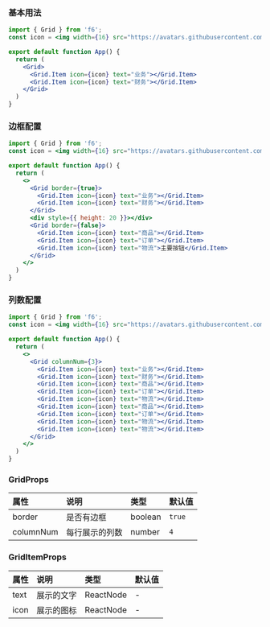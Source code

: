 <div class="block-panel">
      <script>var code =`import { Grid } from 'f6';
const icon = <img width={16} src="https://avatars.githubusercontent.com/u/34447750?s=40&v=4" />;

export default function App() {
  return (
    <Grid>
      <Grid.Item icon={icon} text="业务"></Grid.Item>
      <Grid.Item icon={icon} text="财务"></Grid.Item>
    </Grid>
  )
}
`; console.log(code)</script>
      <h3>基本用法</h3>

```jsx
import { Grid } from 'f6';
const icon = <img width={16} src="https://avatars.githubusercontent.com/u/34447750?s=40&v=4" />;

export default function App() {
  return (
    <Grid>
      <Grid.Item icon={icon} text="业务"></Grid.Item>
      <Grid.Item icon={icon} text="财务"></Grid.Item>
    </Grid>
  )
}
```
</div>

<div class="block-panel">
      <script>var code =`import { Grid } from 'f6';
const icon = <img width={16} src="https://avatars.githubusercontent.com/u/34447750?s=40&v=4" />;

export default function App() {
  return (
    <>
      <Grid border={true}>
        <Grid.Item icon={icon} text="业务"></Grid.Item>
        <Grid.Item icon={icon} text="财务"></Grid.Item>
      </Grid>
      <div style={{ height: 20 }}></div>
      <Grid border={false}>
        <Grid.Item icon={icon} text="商品"></Grid.Item>
        <Grid.Item icon={icon} text="订单"></Grid.Item>
        <Grid.Item icon={icon} text="物流">主要按钮</Grid.Item>
      </Grid>
    </>
  )
}
`; console.log(code)</script>
      <h3>边框配置</h3>

```jsx
import { Grid } from 'f6';
const icon = <img width={16} src="https://avatars.githubusercontent.com/u/34447750?s=40&v=4" />;

export default function App() {
  return (
    <>
      <Grid border={true}>
        <Grid.Item icon={icon} text="业务"></Grid.Item>
        <Grid.Item icon={icon} text="财务"></Grid.Item>
      </Grid>
      <div style={{ height: 20 }}></div>
      <Grid border={false}>
        <Grid.Item icon={icon} text="商品"></Grid.Item>
        <Grid.Item icon={icon} text="订单"></Grid.Item>
        <Grid.Item icon={icon} text="物流">主要按钮</Grid.Item>
      </Grid>
    </>
  )
}
```
</div>

<div class="block-panel">
      <script>var code =`import { Grid } from 'f6';
const icon = <img width={16} src="https://avatars.githubusercontent.com/u/34447750?s=40&v=4" />;

export default function App() {
  return (
    <>
      <Grid columnNum={3}>
        <Grid.Item icon={icon} text="业务"></Grid.Item>
        <Grid.Item icon={icon} text="财务"></Grid.Item>
        <Grid.Item icon={icon} text="商品"></Grid.Item>
        <Grid.Item icon={icon} text="订单"></Grid.Item>
        <Grid.Item icon={icon} text="物流"></Grid.Item>
        <Grid.Item icon={icon} text="商品"></Grid.Item>
        <Grid.Item icon={icon} text="订单"></Grid.Item>
        <Grid.Item icon={icon} text="物流"></Grid.Item>
        <Grid.Item icon={icon} text="物流"></Grid.Item>
      </Grid>
    </>
  )
}
`; console.log(code)</script>
      <h3>列数配置</h3>

```jsx
import { Grid } from 'f6';
const icon = <img width={16} src="https://avatars.githubusercontent.com/u/34447750?s=40&v=4" />;

export default function App() {
  return (
    <>
      <Grid columnNum={3}>
        <Grid.Item icon={icon} text="业务"></Grid.Item>
        <Grid.Item icon={icon} text="财务"></Grid.Item>
        <Grid.Item icon={icon} text="商品"></Grid.Item>
        <Grid.Item icon={icon} text="订单"></Grid.Item>
        <Grid.Item icon={icon} text="物流"></Grid.Item>
        <Grid.Item icon={icon} text="商品"></Grid.Item>
        <Grid.Item icon={icon} text="订单"></Grid.Item>
        <Grid.Item icon={icon} text="物流"></Grid.Item>
        <Grid.Item icon={icon} text="物流"></Grid.Item>
      </Grid>
    </>
  )
}
```
</div>

### GridProps

| 属性 | 说明 | 类型 | 默认值 |
| :-  | :- | :- | :- |
| border | 是否有边框 | boolean | `true` |
| columnNum | 每行展示的列数 | number | `4` |

### GridItemProps

| 属性 | 说明 | 类型 | 默认值 |
| :-  | :- | :- | :- |
| text | 展示的文字 | ReactNode | - |
| icon | 展示的图标 | ReactNode | - |
